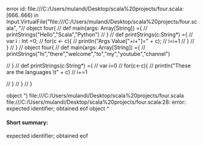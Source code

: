 error id: file:///C:/Users/mulandi/Desktop/scala%20projects/four.scala:[666..666) in Input.VirtualFile("file:///C:/Users/mulandi/Desktop/scala%20projects/four.scala", "// object four{
//     def main(args: Array[String]) ={
//         printStrings("Hello","Scala","Python")
//     }
//     def printStrings(c:String*) ={
//         var i : Int =0;
//         for(c <- c){
//             println("Args Value["+i+"]=" + c);
//             i=i+1
//         }
//     }
// }
// object four{
//     def main(args: Array[String]) ={
//         printStrings("hi","there","welcome","to","my","youtube","channel")

//     }
//     def printStrings(c:String*) ={
//         var i=0
//         for(c<-c){
//             println("These are the languages \t"  + c)
//             i+=1

//         }
//     }
// }

object ")
file:///C:/Users/mulandi/Desktop/scala%20projects/four.scala
file:///C:/Users/mulandi/Desktop/scala%20projects/four.scala:28: error: expected identifier; obtained eof
object 
       ^
#### Short summary: 

expected identifier; obtained eof